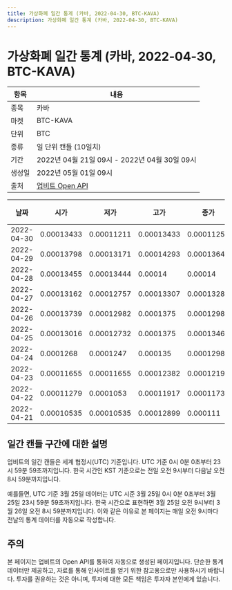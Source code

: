 ```yaml
---
title: 가상화폐 일간 통계 (카바, 2022-04-30, BTC-KAVA)
description: 가상화폐 일간 통계 (카바, 2022-04-30, BTC-KAVA)
---
```



가상화폐 일간 통계 (카바, 2022-04-30, BTC-KAVA)
===

|항목|내용|
|--|--|
|종목|카바|
|마켓|BTC-KAVA|
|단위|BTC|
|종류|일 단위 캔들 (10일치)|
|기간|2022년 04월 21일 09시 - 2022년 04월 30일 09시|
|생성일|2022년 05월 01일 09시|
|출처|[업비트 Open API](https://docs.upbit.com)|


|날짜|시가|저가|고가|종가|비고|
|--|--|--|--|--|--|
|2022-04-30|0.00013433|0.00011211|0.00013433|0.00011258|    |
|2022-04-29|0.00013798|0.00013171|0.00014293|0.00013642|    |
|2022-04-28|0.00013455|0.00013444|0.00014|0.00014|    |
|2022-04-27|0.00013162|0.00012757|0.00013307|0.00013287|    |
|2022-04-26|0.00013739|0.00012982|0.0001375|0.00012982|    |
|2022-04-25|0.00013016|0.00012732|0.0001375|0.00013468|    |
|2022-04-24|0.0001268|0.0001247|0.000135|0.00012981|    |
|2022-04-23|0.00011655|0.00011655|0.00012382|0.00012196|    |
|2022-04-22|0.00011279|0.0001053|0.00011917|0.00011734|    |
|2022-04-21|0.00010535|0.00010535|0.00012899|0.000111|    |


일간 캔들 구간에 대한 설명
---


업비트의 일간 캔들은 세계 협정시(UTC) 기준입니다. 
UTC 기준 0시 0분 0초부터 23시 59분 59초까지입니다. 
한국 시간인 KST 기준으로는 전일 오전 9시부터 다음날 오전 8시 59분까지입니다. 


예를들면, UTC 기준 3월 25일 데이터는 UTC 시준 3월 25일 0시 0분 0초부터 3월 25일 23시 59분 59초까지입니다. 
한국 시간으로 표현하면 3월 25일 오전 9시부터 3월 26일 오전 8시 59분까지입니다. 
이와 같은 이유로 본 페이지는 매일 오전 9시마다 전날의 통계 데이터를 자동으로 작성합니다. 


주의
---


본 페이지는 업비트의 Open API를 통하여 자동으로 생성된 페이지입니다. 
단순한 통계 데이터만 제공하고, 자료를 통해 인사이트를 얻기 위한 참고용으로만 사용하시기 바랍니다. 
투자를 권유하는 것은 아니며, 투자에 대한 모든 책임은 투자자 본인에게 있습니다. 
